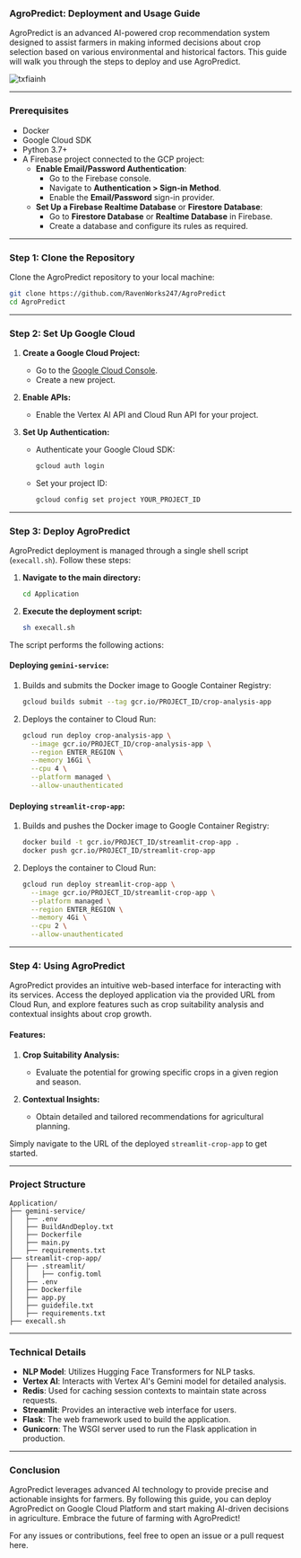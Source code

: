 ### AgroPredict: Deployment and Usage Guide

AgroPredict is an advanced AI-powered crop recommendation system designed to assist farmers in making informed decisions about crop selection based on various environmental and historical factors. This guide will walk you through the steps to deploy and use AgroPredict.

![txfiainh](https://github.com/user-attachments/assets/481470c8-c565-48a0-996f-3fc579d98959)

---

### Prerequisites

- Docker
- Google Cloud SDK
- Python 3.7+
- A Firebase project connected to the GCP project:
  - **Enable Email/Password Authentication**:
    - Go to the Firebase console.
    - Navigate to **Authentication > Sign-in Method**.
    - Enable the **Email/Password** sign-in provider.
  - **Set Up a Firebase Realtime Database** or **Firestore Database**:
    - Go to **Firestore Database** or **Realtime Database** in Firebase.
    - Create a database and configure its rules as required.

---

### Step 1: Clone the Repository

Clone the AgroPredict repository to your local machine:

```bash
git clone https://github.com/RavenWorks247/AgroPredict
cd AgroPredict
```

---

### Step 2: Set Up Google Cloud

1. **Create a Google Cloud Project:**

   - Go to the [Google Cloud Console](https://console.cloud.google.com/).
   - Create a new project.

2. **Enable APIs:**

   - Enable the Vertex AI API and Cloud Run API for your project.

3. **Set Up Authentication:**

   - Authenticate your Google Cloud SDK:
     ```bash
     gcloud auth login
     ```
   - Set your project ID:
     ```bash
     gcloud config set project YOUR_PROJECT_ID
     ```

---

### Step 3: Deploy AgroPredict

AgroPredict deployment is managed through a single shell script (`execall.sh`). Follow these steps:

1. **Navigate to the main directory:**

   ```bash
   cd Application
   ```

2. **Execute the deployment script:**

   ```bash
   sh execall.sh
   ```

The script performs the following actions:

#### Deploying `gemini-service`:

1. Builds and submits the Docker image to Google Container Registry:

   ```bash
   gcloud builds submit --tag gcr.io/PROJECT_ID/crop-analysis-app
   ```

2. Deploys the container to Cloud Run:

   ```bash
   gcloud run deploy crop-analysis-app \
     --image gcr.io/PROJECT_ID/crop-analysis-app \
     --region ENTER_REGION \
     --memory 16Gi \
     --cpu 4 \
     --platform managed \
     --allow-unauthenticated
   ```

#### Deploying `streamlit-crop-app`:

1. Builds and pushes the Docker image to Google Container Registry:

   ```bash
   docker build -t gcr.io/PROJECT_ID/streamlit-crop-app .
   docker push gcr.io/PROJECT_ID/streamlit-crop-app
   ```

2. Deploys the container to Cloud Run:

   ```bash
   gcloud run deploy streamlit-crop-app \
     --image gcr.io/PROJECT_ID/streamlit-crop-app \
     --platform managed \
     --region ENTER_REGION \
     --memory 4Gi \
     --cpu 2 \
     --allow-unauthenticated
   ```

---

### Step 4: Using AgroPredict

AgroPredict provides an intuitive web-based interface for interacting with its services. Access the deployed application via the provided URL from Cloud Run, and explore features such as crop suitability analysis and contextual insights about crop growth.

#### Features:

1. **Crop Suitability Analysis:**

   - Evaluate the potential for growing specific crops in a given region and season.

2. **Contextual Insights:**

   - Obtain detailed and tailored recommendations for agricultural planning.

Simply navigate to the URL of the deployed `streamlit-crop-app` to get started.

---

### Project Structure

```
Application/
├── gemini-service/
│   ├── .env
│   ├── BuildAndDeploy.txt
│   ├── Dockerfile
│   ├── main.py
│   ├── requirements.txt
├── streamlit-crop-app/
│   ├── .streamlit/
│   │   ├── config.toml
│   ├── .env
│   ├── Dockerfile
│   ├── app.py
│   ├── guidefile.txt
│   ├── requirements.txt
├── execall.sh
```

---

### Technical Details

- **NLP Model**: Utilizes Hugging Face Transformers for NLP tasks.
- **Vertex AI**: Interacts with Vertex AI's Gemini model for detailed analysis.
- **Redis**: Used for caching session contexts to maintain state across requests.
- **Streamlit**: Provides an interactive web interface for users.
- **Flask**: The web framework used to build the application.
- **Gunicorn**: The WSGI server used to run the Flask application in production.

---

### Conclusion

AgroPredict leverages advanced AI technology to provide precise and actionable insights for farmers. By following this guide, you can deploy AgroPredict on Google Cloud Platform and start making AI-driven decisions in agriculture. Embrace the future of farming with AgroPredict!

For any issues or contributions, feel free to open an issue or a pull request here.

